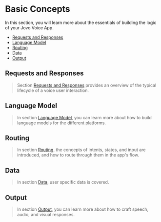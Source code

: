 # Basic Concepts

In this section, you will learn more about the essentials of building the logic of your Jovo Voice App.

* [Requests and Responses](#requests-and-responses)
* [Language Model](#language-model)
* [Routing](#routing)
* [Data](#data)
* [Output](#output)


## Requests and Responses

> Section [Requests and Responses](./requests-responses './requests-responses') provides an overview of the typical lifecycle of a voice user interaction.

## Language Model

> In section [Language Model](./model './model'), you can learn more about how to build language models for the different platforms.


## Routing

> In section [Routing](./routing './routing'), the concepts of intents, states, and input are introduced, and how to route through them in the app's flow.


## Data

> In section [Data](./data, './data'), user specific data is covered.


## Output

> In section [Output](./output './output'), you can learn more about how to craft speech, audio, and visual responses.


<!--[metadata]: {"description": "Find out how to build voice app logic with the Jovo Framework",
		        "route": "basic-concepts"}-->
